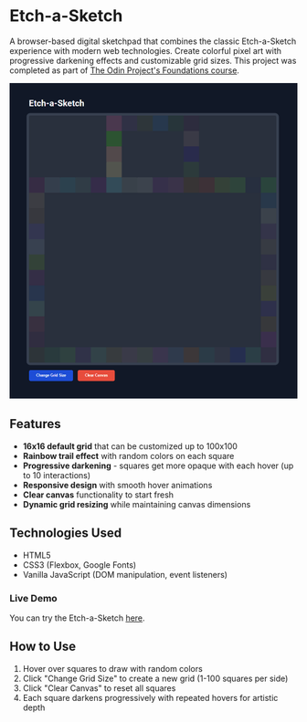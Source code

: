 # Etch-a-Sketch
A browser-based digital sketchpad that combines the classic Etch-a-Sketch experience with modern web technologies. Create colorful pixel art with progressive darkening effects and customizable grid sizes. This project was completed as part of [The Odin Project's Foundations course](https://www.theodinproject.com/lessons/foundations-etch-a-sketch).

<div align="center">
  <img src="images/demo.png" alt="Etch-a-Sketch Demo">
</div>

## Features
- **16x16 default grid** that can be customized up to 100x100
- **Rainbow trail effect** with random colors on each square
- **Progressive darkening** - squares get more opaque with each hover (up to 10 interactions)
- **Responsive design** with smooth hover animations
- **Clear canvas** functionality to start fresh
- **Dynamic grid resizing** while maintaining canvas dimensions

## Technologies Used
- HTML5
- CSS3 (Flexbox, Google Fonts)
- Vanilla JavaScript (DOM manipulation, event listeners)

### Live Demo
You can try the Etch-a-Sketch [here](https://ar1ze.github.io/odin-etch-a-sketch/).

## How to Use
1. Hover over squares to draw with random colors
2. Click "Change Grid Size" to create a new grid (1-100 squares per side)
3. Click "Clear Canvas" to reset all squares
4. Each square darkens progressively with repeated hovers for artistic depth